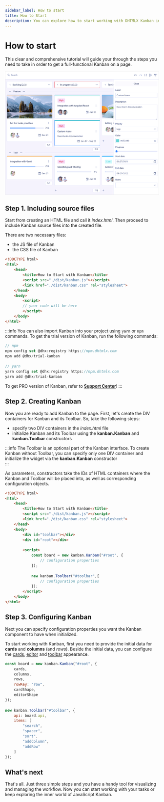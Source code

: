 ```yaml
---
sidebar_label: How to start
title: How to Start
description: You can explore how to start working with DHTMLX Kanban in the documentation of the DHTMLX JavaScript Kanban library. Browse developer guides and API reference, try out code examples and live demos, and download a free 30-day evaluation version of DHTMLX Kanban.
---
```


# How to start

This clear and comprehensive tutorial will guide your through the steps you need to take in order to get a full-functional Kanban on a page.

![JS Kanban Main](assets/js_kanban_main.png)

## Step 1. Including source files

Start from creating an HTML file and call it *index.html*. Then proceed to include Kanban source files into the created file.

There are two necessary files:

- the JS file of Kanban
- the CSS file of Kanban

~~~html {5-6} title="index.html"
<!DOCTYPE html>
<html>
	<head>
		<title>How to Start with Kanban</title>
		<script src="./dist/kanban.js"></script>   
		<link href="./dist/kanban.css" rel="stylesheet">
	</head>
	<body>
		<script>
		// your code will be here
		</script>
	</body>
</html>
~~~

:::info
You can also import Kanban into your project using `yarn` or `npm` commands. To get the trial version of Kanban, run the following commands:

~~~jsx {2-3,6-7}
// npm
npm config set @dhx:registry https://npm.dhtmlx.com
npm add @dhx/trial-kanban

// yarn
yarn config set @dhx:registry https://npm.dhtmlx.com
yarn add @dhx/trial-kanban
~~~

To get PRO version of Kanban, refer to **[Support Center](https://dhtmlx.com/docs/technical-support.shtml)**!
:::

## Step 2. Creating Kanban

Now you are ready to add Kanban to the page. First, let's create the DIV containers for Kanban and its Toolbar. So, take the following steps:

- specify two DIV containers in the *index.html* file
- initialize Kanban and its Toolbar using the **kanban.Kanban** and **kanban.Toolbar** constructors

:::info
The Toolbar is an optional part of the Kanban interface. To create Kanban without Toolbar, you can specify only one DIV container and initialize the widget via the **kanban.Kanban** constructor  
:::

As parameters, constructors take the IDs of HTML containers where the Kanban and Toolbar will be placed into, as well as corresponding configuration objects.

~~~html {9-10,13-15,17-19} title="index.html"
<!DOCTYPE html>
<html>
	<head>
		<title>How to Start with Kanban</title>
		<script src="./dist/kanban.js"></script>   
		<link href="./dist/kanban.css" rel="stylesheet">  
	</head>
	<body>
		<div id="toolbar"></div>
		<div id="root"></div>

		<script>
			const board = new kanban.Kanban("#root", {
				// configuration properties
			});

			new kanban.Toolbar("#toolbar",{
				// configuration properties
			});
		</script>
	</body>
</html>
~~~

## Step 3. Configuring Kanban

Next you can specify configuration properties you want the Kanban component to have when initialized.

To start working with Kanban, first you need to provide the initial data for **cards** and **columns** (and *rows*).
Beside the initial data, you can configure the [cards](../guides/configuration#cards), [editor](../guides/configuration#editor) and [toolbar](../guides/configuration#toolbar) appearance.

~~~jsx {2-7,11-18}
const board = new kanban.Kanban("#root", {
	cards,
	columns,
	rows,
	rowKey: "row",
	cardShape,
	editorShape
});

new kanban.Toolbar("#toolbar", {
	api: board.api,
	items: [
		"search",
		"spacer",
		"sort",
		"addColumn",
		"addRow"
	]
});
~~~

## What's next

That's all. Just three simple steps and you have a handy tool for visualizing and managing the workflow. Now you can start working with your tasks or keep exploring the inner world of JavaScript Kanban.
